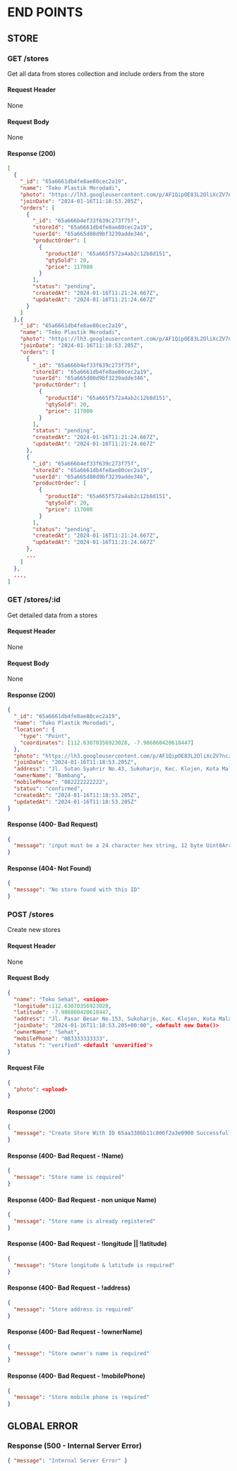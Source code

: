 # END POINTS

## STORE

### GET /stores

Get all data from stores collection and include orders from the store

#### Request Header

None

#### Request Body

None

#### Response (200)

```json
[
  {
    "_id": "65a6661db4fe8ae80cec2a19",
    "name": "Toko Plastik Morodadi",
    "photo": "https://lh3.googleusercontent.com/p/AF1QipOE83L2OliXcZV7nczQvFhooFJc7qxtLGb7kYCT=s1360-w1360-h1020",
    "joinDate": "2024-01-16T11:18:53.205Z",
    "orders": [
      {
        "_id": "65a666b4ef33f639c273f75f",
        "storeId": "65a6661db4fe8ae80cec2a19",
        "userId": "65a665d80d9bf3239adde346",
        "productOrder": [
          {
            "productId": "65a665f572a4ab2c12b8d151",
            "qtySold": 20,
            "price": 117000
          }
        ],
        "status": "pending",
        "createdAt": "2024-01-16T11:21:24.667Z",
        "updatedAt": "2024-01-16T11:21:24.667Z"
      }
    ]
  },{
    "_id": "65a6661db4fe8ae80cec2a19",
    "name": "Toko Plastik Morodadi",
    "photo": "https://lh3.googleusercontent.com/p/AF1QipOE83L2OliXcZV7nczQvFhooFJc7qxtLGb7kYCT=s1360-w1360-h1020",
    "joinDate": "2024-01-16T11:18:53.205Z",
    "orders": [
      {
        "_id": "65a666b4ef33f639c273f75f",
        "storeId": "65a6661db4fe8ae80cec2a19",
        "userId": "65a665d80d9bf3239adde346",
        "productOrder": [
          {
            "productId": "65a665f572a4ab2c12b8d151",
            "qtySold": 20,
            "price": 117000
          }
        ],
        "status": "pending",
        "createdAt": "2024-01-16T11:21:24.667Z",
        "updatedAt": "2024-01-16T11:21:24.667Z"
      },
      {
        "_id": "65a666b4ef33f639c273f75f",
        "storeId": "65a6661db4fe8ae80cec2a19",
        "userId": "65a665d80d9bf3239adde346",
        "productOrder": [
          {
            "productId": "65a665f572a4ab2c12b8d151",
            "qtySold": 20,
            "price": 117000
          }
        ],
        "status": "pending",
        "createdAt": "2024-01-16T11:21:24.667Z",
        "updatedAt": "2024-01-16T11:21:24.667Z"
      },
      ...
    ]
  },
  ...,
]
```

### GET /stores/:id

Get detailed data from a stores

#### Request Header

None

#### Request Body

None

#### Response (200)

```json
{
  "_id": "65a6661db4fe8ae80cec2a19",
  "name": "Toko Plastik Morodadi",
  "location": {
    "type": "Point",
    "coordinates": [112.63070356923028, -7.986860420618447]
  },
  "photo": "https://lh3.googleusercontent.com/p/AF1QipOE83L2OliXcZV7nczQvFhooFJc7qxtLGb7kYCT=s1360-w1360-h1020",
  "joinDate": "2024-01-16T11:18:53.205Z",
  "address": "Jl. Sutan Syahrir No.43, Sukoharjo, Kec. Klojen, Kota Malang, Jawa Timur 65117",
  "ownerName": "Bambang",
  "mobilePhone": "082222222222",
  "status": "confirmed",
  "createdAt": "2024-01-16T11:18:53.205Z",
  "updatedAt": "2024-01-16T11:18:53.205Z"
}
```

#### Response (400- Bad Request)

```json
{
  "message": "input must be a 24 character hex string, 12 byte Uint8Array, or an integer"
}
```

#### Response (404- Not Found)

```json
{
  "message": "No store found with this ID"
}
```

### POST /stores

Create new stores

#### Request Header

None

#### Request Body

```json
{
  "name": "Toko Sehat", <unique>
  "longitude":112.63070356923028,
  "latitude": -7.986860420618447,
  "address": "Jl. Pasar Besar No.153, Sukoharjo, Kec. Klojen, Kota Malang, Jawa Timur 65118",
  "joinDate": "2024-01-16T11:18:53.205+00:00", <default new Date()>
  "ownerName": "Sehat",
  "mobilePhone": "083333333333",
  "status ": "verified" <default 'unverified'>
}
```

#### Request File

```json
{
  "photo": <upload>
}
```

#### Response (200)

```json
{
  "message": "Create Store With ID 65aa3386b11c806f2a3e0900 Successfull"
}
```

#### Response (400- Bad Request - !Name)

```json
{
  "message": "Store name is required"
}
```

#### Response (400- Bad Request - non unique Name)

```json
{
  "message": "Store name is already registered"
}
```

#### Response (400- Bad Request - !longitude || !latitude)

```json
{
  "message": "Store longitude & latitude is required"
}
```

#### Response (400- Bad Request - !address)

```json
{
  "message": "Store address is required"
}
```

#### Response (400- Bad Request - !ownerName)

```json
{
  "message": "Store owner's name is required"
}
```

#### Response (400- Bad Request - !mobilePhone)

```json
{
  "message": "Store mobile phone is required"
}
```

## GLOBAL ERROR

### Response (500 - Internal Server Error)

```json
{ "message": "Internal Server Error" }
```
